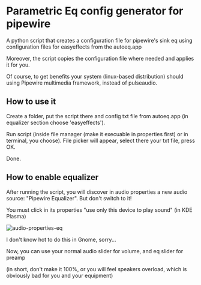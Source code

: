 # Parametric Eq config generator for pipewire

A python script that creates a configuration file for pipewire's sink eq using configuration files for easyeffects from the autoeq.app

Moreover, the script copies the configuration file where needed and applies it for you.

Of course, to get benefits your system (linux-based distribution) should using Pipewire multimedia framework, instead of pulseaudio.

## How to use it

Create a folder, put the script there and config txt file from autoeq.app (in equalizer section choose 'easyeffects').

Run script (inside file manager (make it execuable in properties first) or in terminal, you choose). File picker will appear, select there your txt file, press OK.

Done.

## How to enable equalizer

After running the script, you will discover in audio properties a new audio source: "Pipewire Equalizer". But don't switch to it!

You must click in its properties "use only this device to play sound" (in KDE Plasma)

![audio-properties-eq](https://github.com/demonich/Parametric-Eq-generator-for-pipewire/assets/74813436/1c4c548e-d22c-4dd2-989d-41b15cbf79bf)

I don't know hot to do this in Gnome, sorry...

Now, you can use your normal audio slider for volume, and eq slider for preamp 

(in short, don't make it 100%, or you will feel speakers overload, which is obviously bad for you and your equipment)
